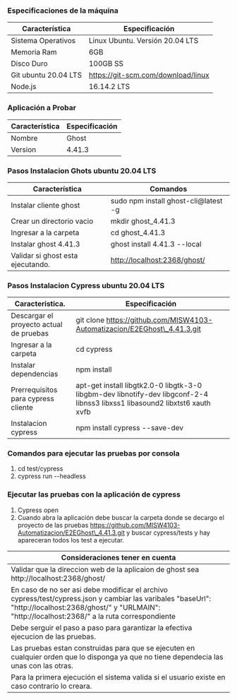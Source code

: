 ### Especificaciones de la máquina

| Característica      | Especificación                      |
| -------------------- | ----------------------------------- |
| Sistema Operativos   | Linux Ubuntu. Versión 20.04 LTS     |
| Memoria Ram          | 6GB                                 |
| Disco Duro           | 100GB SS                            |
| Git ubuntu 20.04 LTS |  https://git-scm.com/download/linux |
| Node.js              | 16.14.2 LTS                         |

### Aplicación a Probar
| Característica     | Especificación                      |
| -------------------- | ----------------------------------- |
| Nombre              | Ghost |
| Version             | 4.41.3 |

### Pasos Instalacion Ghots ubuntu 20.04 LTS
| Característica      | Comandos                      |
| -------------------- | ----------------------------------- |
| Instalar cliente ghost                   | sudo npm install ghost-cli@latest -g |
| Crear un directorio vacio                | mkdir ghost\_4.41.3 |
| Ingresar a la carpeta                    | cd ghost\_4.41.3 |
| Instalar ghost 4.41.3                    | ghost install 4.41.3 --local |
| Validar si ghost esta ejecutando.        | [http://localhost:2368/ghost/](http://localhost:2368/ghost/) |

### Pasos Instalacion Cypress ubuntu 20.04 LTS
| Caracteristica.      | Especificación                      |
| -------------------- | ----------------------------------- |
| Descargar el proyecto actual de pruebas    | git clone https://github.com/MISW4103-Automatizacion/E2EGhost\_4.41.3.git |
| Ingresar a la carpeta                      | cd cypress |
| Instalar dependencias                      | npm install |
| Prerrequisitos para cypress cliente        | apt-get install libgtk2.0-0 libgtk-3-0 libgbm-dev libnotify-dev libgconf-2-4 libnss3 libxss1 libasound2 libxtst6 xauth xvfb |
| Instalacion cypress                        | npm install cypress --save-dev |

### Comandos para ejecutar las pruebas por consola
1. cd test/cypress
2. cypress run --headless

### Ejecutar las pruebas con la aplicación de cypress
1. Cypress open
2. Cuando abra la aplicación debe buscar la carpeta donde se decargo el proyecto de las pruebas https://github.com/MISW4103-Automatizacion/E2EGhost\_4.41.3.git y buscar cypress/tests y hay apareceran todos los test a ejecutar.

| Consideraciones tener en cuenta                                                                                                                                                                             |
| ----------------------------------------------------------------------------------------------------------------------------------------------------------------------------------------------------------- |
| Validar que la direccion web de la aplicaion de ghost sea http://localhost:2368/ghost/                                                                                                                      |
| En caso de no ser asi debe modificar el archivo cypress/test/cypress.json y cambiar las varibales "baseUrl": "http://localhost:2368/ghost/" y "URLMAIN": "http://localhost:2368/" a la ruta correspondiente |
| Debe serguir el paso a paso para garantizar la efectiva ejecucion de las pruebas.                                                                                                                           |
| Las pruebas estan construidas para que se ejecuten en cualquier orden que lo disponga ya que no tiene dependecia las unas con las otras.                                                                    |
| Para la primera ejecución el sistema valida si el usuario existe en caso contrario lo creara.                                                                                                               |
